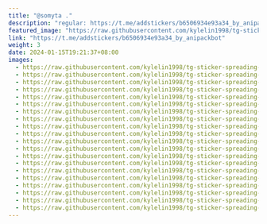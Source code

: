 ```yaml
---
title: "@somyta ."
description: "regular: https://t.me/addstickers/b6506934e93a34_by_anipackbot"
featured_image: "https://raw.githubusercontent.com/kylelin1998/tg-sticker-spreading-worldwide-images/main/img/a68c7995-4797-4f82-a1c8-bb5db4194f77.jpg"
link: "https://t.me/addstickers/b6506934e93a34_by_anipackbot"
weight: 3
date: 2024-01-15T19:21:37+08:00
images:
  - https://raw.githubusercontent.com/kylelin1998/tg-sticker-spreading-worldwide-images/main/img/a68c7995-4797-4f82-a1c8-bb5db4194f77.jpg
  - https://raw.githubusercontent.com/kylelin1998/tg-sticker-spreading-worldwide-images/main/img/5c71b7e5-9a85-4e60-820d-b09291a97107.jpg
  - https://raw.githubusercontent.com/kylelin1998/tg-sticker-spreading-worldwide-images/main/img/c608ea15-389c-4794-91ca-76f3ad39dade.jpg
  - https://raw.githubusercontent.com/kylelin1998/tg-sticker-spreading-worldwide-images/main/img/d6e2b2d5-8cc5-49d6-a5dd-6f25b6fac390.jpg
  - https://raw.githubusercontent.com/kylelin1998/tg-sticker-spreading-worldwide-images/main/img/05c244a9-3500-4fc5-92c8-0c761acfa86b.jpg
  - https://raw.githubusercontent.com/kylelin1998/tg-sticker-spreading-worldwide-images/main/img/2bbbd4e4-1cb9-4b3d-b32c-78db56dcbad7.jpg
  - https://raw.githubusercontent.com/kylelin1998/tg-sticker-spreading-worldwide-images/main/img/a529dde6-f5ea-4e92-a04a-0e6400eb182c.jpg
  - https://raw.githubusercontent.com/kylelin1998/tg-sticker-spreading-worldwide-images/main/img/437df44c-5a4a-419f-b2af-a4f5f5b1669a.jpg
  - https://raw.githubusercontent.com/kylelin1998/tg-sticker-spreading-worldwide-images/main/img/a1d767ce-5a95-4650-b519-8d759a317393.jpg
  - https://raw.githubusercontent.com/kylelin1998/tg-sticker-spreading-worldwide-images/main/img/be2b0011-995d-446f-bf39-6ce7ac1acc53.jpg
  - https://raw.githubusercontent.com/kylelin1998/tg-sticker-spreading-worldwide-images/main/img/5d46231d-3234-473e-bc94-3bd645b35b6f.jpg
  - https://raw.githubusercontent.com/kylelin1998/tg-sticker-spreading-worldwide-images/main/img/4ee3b122-2018-44ea-aa8b-d94fa8eaffe7.jpg
  - https://raw.githubusercontent.com/kylelin1998/tg-sticker-spreading-worldwide-images/main/img/1e74ecc0-01fd-478e-84b9-d0127d170dc3.jpg
  - https://raw.githubusercontent.com/kylelin1998/tg-sticker-spreading-worldwide-images/main/img/f947f718-a1dd-4294-b833-e453a92b3ac9.jpg
  - https://raw.githubusercontent.com/kylelin1998/tg-sticker-spreading-worldwide-images/main/img/22e0fdf7-bb48-4e7a-8a0d-90e06a9fc3fe.jpg
  - https://raw.githubusercontent.com/kylelin1998/tg-sticker-spreading-worldwide-images/main/img/03806e1c-93d7-43b8-bdb9-65f53fbc74c8.jpg
  - https://raw.githubusercontent.com/kylelin1998/tg-sticker-spreading-worldwide-images/main/img/8695341d-3c68-4a87-8b7d-655f602cba07.jpg
  - https://raw.githubusercontent.com/kylelin1998/tg-sticker-spreading-worldwide-images/main/img/ae59c07b-78b1-44dd-bfe4-0d081c506156.jpg
  - https://raw.githubusercontent.com/kylelin1998/tg-sticker-spreading-worldwide-images/main/img/378db4ad-1e3a-4101-bfac-c7fb840bce5d.jpg
  - https://raw.githubusercontent.com/kylelin1998/tg-sticker-spreading-worldwide-images/main/img/0a254bf7-fa4a-461d-90c5-da85e8abd47d.jpg
---
```

